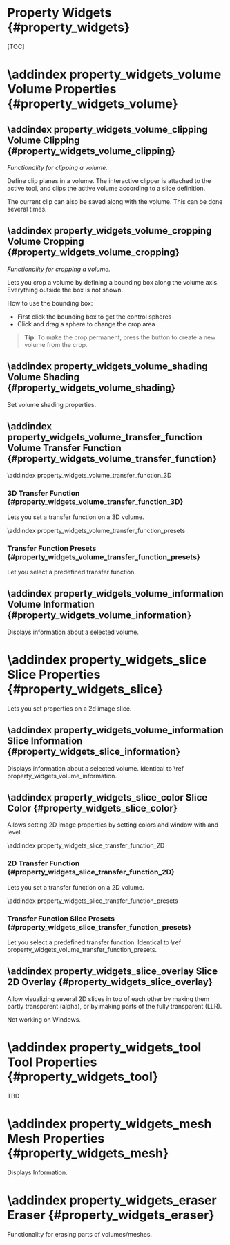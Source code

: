 Property Widgets {#property_widgets}
===========================================================

[TOC]

\addindex property_widgets_volume
Volume Properties {#property_widgets_volume}
===========================================================

\addindex property_widgets_volume_clipping 
Volume Clipping {#property_widgets_volume_clipping}
-----------------------------------------------------------
*Functionality for clipping a volume.*

Define clip planes in a volume. The interactive clipper is attached
to the active tool, and clips the active volume according to a slice 
definition. 

The current clip can also be saved along with the volume. 
This can be done several times.


\addindex property_widgets_volume_cropping 
Volume Cropping {#property_widgets_volume_cropping}
-----------------------------------------------------------
 
*Functionality for cropping a volume.*

Lets you crop a volume by defining a bounding box along the volume 
axis. Everything outside the box is not shown.

How to use the bounding box:
 * First click the bounding box to get the control spheres
 * Click and drag a sphere to change the crop area
 
> **Tip:** To make the crop permanent, press the button to create a new volume from the crop.

\addindex property_widgets_volume_shading 
Volume Shading {#property_widgets_volume_shading}
-----------------------------------------------------------
 
Set volume shading properties.

\addindex property_widgets_volume_transfer_function
Volume Transfer Function {#property_widgets_volume_transfer_function}
-----------------------------------------------------------

\addindex property_widgets_volume_transfer_function_3D 
### 3D Transfer Function {#property_widgets_volume_transfer_function_3D}
Lets you set a transfer function on a 3D volume.

\addindex property_widgets_volume_transfer_function_presets 
### Transfer Function Presets {#property_widgets_volume_transfer_function_presets}
Let you select a predefined transfer function.

\addindex property_widgets_volume_information 
Volume Information {#property_widgets_volume_information}
-----------------------------------------------------------

Displays information about a selected volume.


\addindex property_widgets_slice
Slice Properties {#property_widgets_slice}
===========================================================
Lets you set properties on a 2d image slice.

\addindex property_widgets_volume_information 
Slice Information {#property_widgets_slice_information}
-----------------------------------------------------------
Displays information about a selected volume. 
Identical to \ref property_widgets_volume_information.

\addindex property_widgets_slice_color
Slice Color {#property_widgets_slice_color}
-----------------------------------------------------------
Allows setting 2D image properties 
by setting colors and window with and level.

\addindex property_widgets_slice_transfer_function_2D 
### 2D Transfer Function {#property_widgets_slice_transfer_function_2D}
Lets you set a transfer function on a 2D volume.

\addindex property_widgets_slice_transfer_function_presets 
### Transfer Function Slice Presets {#property_widgets_slice_transfer_function_presets}
Let you select a predefined transfer function.
Identical to \ref property_widgets_volume_transfer_function_presets.

\addindex property_widgets_slice_overlay 
Slice 2D Overlay {#property_widgets_slice_overlay}
-----------------------------------------------------------
Allow visualizing several 2D slices  in top of each other 
by making them partly transparent (alpha), 
or by making parts of the fully transparent (LLR).

Not working on Windows.




\addindex property_widgets_tool
Tool Properties {#property_widgets_tool}
===========================================================
TBD

\addindex property_widgets_mesh
Mesh Properties {#property_widgets_mesh}
===========================================================
Displays Information.

\addindex property_widgets_eraser
Eraser {#property_widgets_eraser}
===========================================================
Functionality for erasing parts of volumes/meshes.

